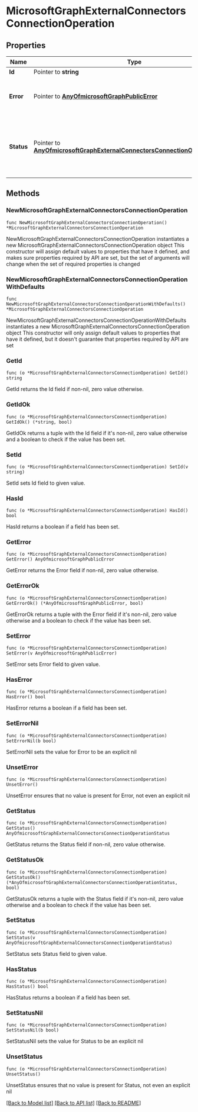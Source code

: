# MicrosoftGraphExternalConnectorsConnectionOperation

## Properties

Name | Type | Description | Notes
------------ | ------------- | ------------- | -------------
**Id** | Pointer to **string** | Read-only. | [optional] 
**Error** | Pointer to [**AnyOfmicrosoftGraphPublicError**](anyOf&lt;microsoft.graph.publicError&gt;.md) | If status is failed, provides more information about the error that caused the failure. | [optional] 
**Status** | Pointer to [**AnyOfmicrosoftGraphExternalConnectorsConnectionOperationStatus**](anyOf&lt;microsoft.graph.externalConnectors.connectionOperationStatus&gt;.md) | Indicates the status of the asynchronous operation. Possible values are: unspecified, inprogress, completed, failed, unknownFutureValue. | [optional] 

## Methods

### NewMicrosoftGraphExternalConnectorsConnectionOperation

`func NewMicrosoftGraphExternalConnectorsConnectionOperation() *MicrosoftGraphExternalConnectorsConnectionOperation`

NewMicrosoftGraphExternalConnectorsConnectionOperation instantiates a new MicrosoftGraphExternalConnectorsConnectionOperation object
This constructor will assign default values to properties that have it defined,
and makes sure properties required by API are set, but the set of arguments
will change when the set of required properties is changed

### NewMicrosoftGraphExternalConnectorsConnectionOperationWithDefaults

`func NewMicrosoftGraphExternalConnectorsConnectionOperationWithDefaults() *MicrosoftGraphExternalConnectorsConnectionOperation`

NewMicrosoftGraphExternalConnectorsConnectionOperationWithDefaults instantiates a new MicrosoftGraphExternalConnectorsConnectionOperation object
This constructor will only assign default values to properties that have it defined,
but it doesn't guarantee that properties required by API are set

### GetId

`func (o *MicrosoftGraphExternalConnectorsConnectionOperation) GetId() string`

GetId returns the Id field if non-nil, zero value otherwise.

### GetIdOk

`func (o *MicrosoftGraphExternalConnectorsConnectionOperation) GetIdOk() (*string, bool)`

GetIdOk returns a tuple with the Id field if it's non-nil, zero value otherwise
and a boolean to check if the value has been set.

### SetId

`func (o *MicrosoftGraphExternalConnectorsConnectionOperation) SetId(v string)`

SetId sets Id field to given value.

### HasId

`func (o *MicrosoftGraphExternalConnectorsConnectionOperation) HasId() bool`

HasId returns a boolean if a field has been set.

### GetError

`func (o *MicrosoftGraphExternalConnectorsConnectionOperation) GetError() AnyOfmicrosoftGraphPublicError`

GetError returns the Error field if non-nil, zero value otherwise.

### GetErrorOk

`func (o *MicrosoftGraphExternalConnectorsConnectionOperation) GetErrorOk() (*AnyOfmicrosoftGraphPublicError, bool)`

GetErrorOk returns a tuple with the Error field if it's non-nil, zero value otherwise
and a boolean to check if the value has been set.

### SetError

`func (o *MicrosoftGraphExternalConnectorsConnectionOperation) SetError(v AnyOfmicrosoftGraphPublicError)`

SetError sets Error field to given value.

### HasError

`func (o *MicrosoftGraphExternalConnectorsConnectionOperation) HasError() bool`

HasError returns a boolean if a field has been set.

### SetErrorNil

`func (o *MicrosoftGraphExternalConnectorsConnectionOperation) SetErrorNil(b bool)`

 SetErrorNil sets the value for Error to be an explicit nil

### UnsetError
`func (o *MicrosoftGraphExternalConnectorsConnectionOperation) UnsetError()`

UnsetError ensures that no value is present for Error, not even an explicit nil
### GetStatus

`func (o *MicrosoftGraphExternalConnectorsConnectionOperation) GetStatus() AnyOfmicrosoftGraphExternalConnectorsConnectionOperationStatus`

GetStatus returns the Status field if non-nil, zero value otherwise.

### GetStatusOk

`func (o *MicrosoftGraphExternalConnectorsConnectionOperation) GetStatusOk() (*AnyOfmicrosoftGraphExternalConnectorsConnectionOperationStatus, bool)`

GetStatusOk returns a tuple with the Status field if it's non-nil, zero value otherwise
and a boolean to check if the value has been set.

### SetStatus

`func (o *MicrosoftGraphExternalConnectorsConnectionOperation) SetStatus(v AnyOfmicrosoftGraphExternalConnectorsConnectionOperationStatus)`

SetStatus sets Status field to given value.

### HasStatus

`func (o *MicrosoftGraphExternalConnectorsConnectionOperation) HasStatus() bool`

HasStatus returns a boolean if a field has been set.

### SetStatusNil

`func (o *MicrosoftGraphExternalConnectorsConnectionOperation) SetStatusNil(b bool)`

 SetStatusNil sets the value for Status to be an explicit nil

### UnsetStatus
`func (o *MicrosoftGraphExternalConnectorsConnectionOperation) UnsetStatus()`

UnsetStatus ensures that no value is present for Status, not even an explicit nil

[[Back to Model list]](../README.md#documentation-for-models) [[Back to API list]](../README.md#documentation-for-api-endpoints) [[Back to README]](../README.md)


